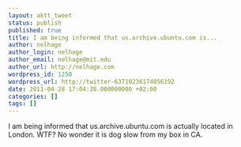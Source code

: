 ```yaml
---
layout: aktt_tweet
status: publish
published: true
title: I am being informed that us.archive.ubuntu.com is...
author: nelhage
author_login: nelhage
author_email: nelhage@mit.edu
author_url: http://nelhage.com
wordpress_id: 1250
wordpress_url: http://twitter-63710236174856192
date: 2011-04-28 17:04:38.000000000 +02:00
categories: []
tags: []
---
```

I am being informed that us.archive.ubuntu.com is actually located in London. WTF? No wonder it is dog slow from my box in CA.
